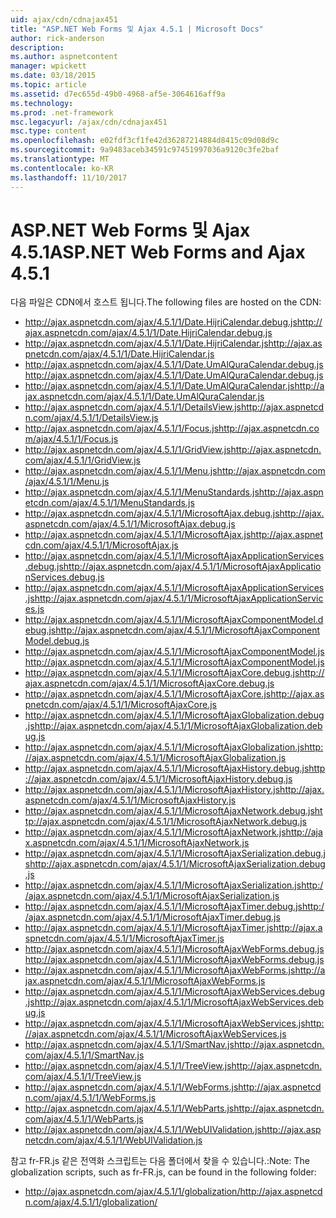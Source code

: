 ```yaml
---
uid: ajax/cdn/cdnajax451
title: "ASP.NET Web Forms 및 Ajax 4.5.1 | Microsoft Docs"
author: rick-anderson
description: 
ms.author: aspnetcontent
manager: wpickett
ms.date: 03/18/2015
ms.topic: article
ms.assetid: d7ec655d-49b0-4968-af5e-3064616aff9a
ms.technology: 
ms.prod: .net-framework
msc.legacyurl: /ajax/cdn/cdnajax451
msc.type: content
ms.openlocfilehash: e02fdf3cf1fe42d36287214884d8415c09d08d9c
ms.sourcegitcommit: 9a9483aceb34591c97451997036a9120c3fe2baf
ms.translationtype: MT
ms.contentlocale: ko-KR
ms.lasthandoff: 11/10/2017
---
```

<a name="aspnet-web-forms-and-ajax-451"></a><span data-ttu-id="746e8-102">ASP.NET Web Forms 및 Ajax 4.5.1</span><span class="sxs-lookup"><span data-stu-id="746e8-102">ASP.NET Web Forms and Ajax 4.5.1</span></span>
====================
<span data-ttu-id="746e8-103">다음 파일은 CDN에서 호스트 됩니다.</span><span class="sxs-lookup"><span data-stu-id="746e8-103">The following files are hosted on the CDN:</span></span>

- <span data-ttu-id="746e8-104">http://ajax.aspnetcdn.com/ajax/4.5.1/1/Date.HijriCalendar.debug.js</span><span class="sxs-lookup"><span data-stu-id="746e8-104">http://ajax.aspnetcdn.com/ajax/4.5.1/1/Date.HijriCalendar.debug.js</span></span>
- <span data-ttu-id="746e8-105">http://ajax.aspnetcdn.com/ajax/4.5.1/1/Date.HijriCalendar.js</span><span class="sxs-lookup"><span data-stu-id="746e8-105">http://ajax.aspnetcdn.com/ajax/4.5.1/1/Date.HijriCalendar.js</span></span>
- <span data-ttu-id="746e8-106">http://ajax.aspnetcdn.com/ajax/4.5.1/1/Date.UmAlQuraCalendar.debug.js</span><span class="sxs-lookup"><span data-stu-id="746e8-106">http://ajax.aspnetcdn.com/ajax/4.5.1/1/Date.UmAlQuraCalendar.debug.js</span></span>
- <span data-ttu-id="746e8-107">http://ajax.aspnetcdn.com/ajax/4.5.1/1/Date.UmAlQuraCalendar.js</span><span class="sxs-lookup"><span data-stu-id="746e8-107">http://ajax.aspnetcdn.com/ajax/4.5.1/1/Date.UmAlQuraCalendar.js</span></span>
- <span data-ttu-id="746e8-108">http://ajax.aspnetcdn.com/ajax/4.5.1/1/DetailsView.js</span><span class="sxs-lookup"><span data-stu-id="746e8-108">http://ajax.aspnetcdn.com/ajax/4.5.1/1/DetailsView.js</span></span>
- <span data-ttu-id="746e8-109">http://ajax.aspnetcdn.com/ajax/4.5.1/1/Focus.js</span><span class="sxs-lookup"><span data-stu-id="746e8-109">http://ajax.aspnetcdn.com/ajax/4.5.1/1/Focus.js</span></span>
- <span data-ttu-id="746e8-110">http://ajax.aspnetcdn.com/ajax/4.5.1/1/GridView.js</span><span class="sxs-lookup"><span data-stu-id="746e8-110">http://ajax.aspnetcdn.com/ajax/4.5.1/1/GridView.js</span></span>
- <span data-ttu-id="746e8-111">http://ajax.aspnetcdn.com/ajax/4.5.1/1/Menu.js</span><span class="sxs-lookup"><span data-stu-id="746e8-111">http://ajax.aspnetcdn.com/ajax/4.5.1/1/Menu.js</span></span>
- <span data-ttu-id="746e8-112">http://ajax.aspnetcdn.com/ajax/4.5.1/1/MenuStandards.js</span><span class="sxs-lookup"><span data-stu-id="746e8-112">http://ajax.aspnetcdn.com/ajax/4.5.1/1/MenuStandards.js</span></span>
- <span data-ttu-id="746e8-113">http://ajax.aspnetcdn.com/ajax/4.5.1/1/MicrosoftAjax.debug.js</span><span class="sxs-lookup"><span data-stu-id="746e8-113">http://ajax.aspnetcdn.com/ajax/4.5.1/1/MicrosoftAjax.debug.js</span></span>
- <span data-ttu-id="746e8-114">http://ajax.aspnetcdn.com/ajax/4.5.1/1/MicrosoftAjax.js</span><span class="sxs-lookup"><span data-stu-id="746e8-114">http://ajax.aspnetcdn.com/ajax/4.5.1/1/MicrosoftAjax.js</span></span>
- <span data-ttu-id="746e8-115">http://ajax.aspnetcdn.com/ajax/4.5.1/1/MicrosoftAjaxApplicationServices.debug.js</span><span class="sxs-lookup"><span data-stu-id="746e8-115">http://ajax.aspnetcdn.com/ajax/4.5.1/1/MicrosoftAjaxApplicationServices.debug.js</span></span>
- <span data-ttu-id="746e8-116">http://ajax.aspnetcdn.com/ajax/4.5.1/1/MicrosoftAjaxApplicationServices.js</span><span class="sxs-lookup"><span data-stu-id="746e8-116">http://ajax.aspnetcdn.com/ajax/4.5.1/1/MicrosoftAjaxApplicationServices.js</span></span>
- <span data-ttu-id="746e8-117">http://ajax.aspnetcdn.com/ajax/4.5.1/1/MicrosoftAjaxComponentModel.debug.js</span><span class="sxs-lookup"><span data-stu-id="746e8-117">http://ajax.aspnetcdn.com/ajax/4.5.1/1/MicrosoftAjaxComponentModel.debug.js</span></span>
- <span data-ttu-id="746e8-118">http://ajax.aspnetcdn.com/ajax/4.5.1/1/MicrosoftAjaxComponentModel.js</span><span class="sxs-lookup"><span data-stu-id="746e8-118">http://ajax.aspnetcdn.com/ajax/4.5.1/1/MicrosoftAjaxComponentModel.js</span></span>
- <span data-ttu-id="746e8-119">http://ajax.aspnetcdn.com/ajax/4.5.1/1/MicrosoftAjaxCore.debug.js</span><span class="sxs-lookup"><span data-stu-id="746e8-119">http://ajax.aspnetcdn.com/ajax/4.5.1/1/MicrosoftAjaxCore.debug.js</span></span>
- <span data-ttu-id="746e8-120">http://ajax.aspnetcdn.com/ajax/4.5.1/1/MicrosoftAjaxCore.js</span><span class="sxs-lookup"><span data-stu-id="746e8-120">http://ajax.aspnetcdn.com/ajax/4.5.1/1/MicrosoftAjaxCore.js</span></span>
- <span data-ttu-id="746e8-121">http://ajax.aspnetcdn.com/ajax/4.5.1/1/MicrosoftAjaxGlobalization.debug.js</span><span class="sxs-lookup"><span data-stu-id="746e8-121">http://ajax.aspnetcdn.com/ajax/4.5.1/1/MicrosoftAjaxGlobalization.debug.js</span></span>
- <span data-ttu-id="746e8-122">http://ajax.aspnetcdn.com/ajax/4.5.1/1/MicrosoftAjaxGlobalization.js</span><span class="sxs-lookup"><span data-stu-id="746e8-122">http://ajax.aspnetcdn.com/ajax/4.5.1/1/MicrosoftAjaxGlobalization.js</span></span>
- <span data-ttu-id="746e8-123">http://ajax.aspnetcdn.com/ajax/4.5.1/1/MicrosoftAjaxHistory.debug.js</span><span class="sxs-lookup"><span data-stu-id="746e8-123">http://ajax.aspnetcdn.com/ajax/4.5.1/1/MicrosoftAjaxHistory.debug.js</span></span>
- <span data-ttu-id="746e8-124">http://ajax.aspnetcdn.com/ajax/4.5.1/1/MicrosoftAjaxHistory.js</span><span class="sxs-lookup"><span data-stu-id="746e8-124">http://ajax.aspnetcdn.com/ajax/4.5.1/1/MicrosoftAjaxHistory.js</span></span>
- <span data-ttu-id="746e8-125">http://ajax.aspnetcdn.com/ajax/4.5.1/1/MicrosoftAjaxNetwork.debug.js</span><span class="sxs-lookup"><span data-stu-id="746e8-125">http://ajax.aspnetcdn.com/ajax/4.5.1/1/MicrosoftAjaxNetwork.debug.js</span></span>
- <span data-ttu-id="746e8-126">http://ajax.aspnetcdn.com/ajax/4.5.1/1/MicrosoftAjaxNetwork.js</span><span class="sxs-lookup"><span data-stu-id="746e8-126">http://ajax.aspnetcdn.com/ajax/4.5.1/1/MicrosoftAjaxNetwork.js</span></span>
- <span data-ttu-id="746e8-127">http://ajax.aspnetcdn.com/ajax/4.5.1/1/MicrosoftAjaxSerialization.debug.js</span><span class="sxs-lookup"><span data-stu-id="746e8-127">http://ajax.aspnetcdn.com/ajax/4.5.1/1/MicrosoftAjaxSerialization.debug.js</span></span>
- <span data-ttu-id="746e8-128">http://ajax.aspnetcdn.com/ajax/4.5.1/1/MicrosoftAjaxSerialization.js</span><span class="sxs-lookup"><span data-stu-id="746e8-128">http://ajax.aspnetcdn.com/ajax/4.5.1/1/MicrosoftAjaxSerialization.js</span></span>
- <span data-ttu-id="746e8-129">http://ajax.aspnetcdn.com/ajax/4.5.1/1/MicrosoftAjaxTimer.debug.js</span><span class="sxs-lookup"><span data-stu-id="746e8-129">http://ajax.aspnetcdn.com/ajax/4.5.1/1/MicrosoftAjaxTimer.debug.js</span></span>
- <span data-ttu-id="746e8-130">http://ajax.aspnetcdn.com/ajax/4.5.1/1/MicrosoftAjaxTimer.js</span><span class="sxs-lookup"><span data-stu-id="746e8-130">http://ajax.aspnetcdn.com/ajax/4.5.1/1/MicrosoftAjaxTimer.js</span></span>
- <span data-ttu-id="746e8-131">http://ajax.aspnetcdn.com/ajax/4.5.1/1/MicrosoftAjaxWebForms.debug.js</span><span class="sxs-lookup"><span data-stu-id="746e8-131">http://ajax.aspnetcdn.com/ajax/4.5.1/1/MicrosoftAjaxWebForms.debug.js</span></span>
- <span data-ttu-id="746e8-132">http://ajax.aspnetcdn.com/ajax/4.5.1/1/MicrosoftAjaxWebForms.js</span><span class="sxs-lookup"><span data-stu-id="746e8-132">http://ajax.aspnetcdn.com/ajax/4.5.1/1/MicrosoftAjaxWebForms.js</span></span>
- <span data-ttu-id="746e8-133">http://ajax.aspnetcdn.com/ajax/4.5.1/1/MicrosoftAjaxWebServices.debug.js</span><span class="sxs-lookup"><span data-stu-id="746e8-133">http://ajax.aspnetcdn.com/ajax/4.5.1/1/MicrosoftAjaxWebServices.debug.js</span></span>
- <span data-ttu-id="746e8-134">http://ajax.aspnetcdn.com/ajax/4.5.1/1/MicrosoftAjaxWebServices.js</span><span class="sxs-lookup"><span data-stu-id="746e8-134">http://ajax.aspnetcdn.com/ajax/4.5.1/1/MicrosoftAjaxWebServices.js</span></span>
- <span data-ttu-id="746e8-135">http://ajax.aspnetcdn.com/ajax/4.5.1/1/SmartNav.js</span><span class="sxs-lookup"><span data-stu-id="746e8-135">http://ajax.aspnetcdn.com/ajax/4.5.1/1/SmartNav.js</span></span>
- <span data-ttu-id="746e8-136">http://ajax.aspnetcdn.com/ajax/4.5.1/1/TreeView.js</span><span class="sxs-lookup"><span data-stu-id="746e8-136">http://ajax.aspnetcdn.com/ajax/4.5.1/1/TreeView.js</span></span>
- <span data-ttu-id="746e8-137">http://ajax.aspnetcdn.com/ajax/4.5.1/1/WebForms.js</span><span class="sxs-lookup"><span data-stu-id="746e8-137">http://ajax.aspnetcdn.com/ajax/4.5.1/1/WebForms.js</span></span>
- <span data-ttu-id="746e8-138">http://ajax.aspnetcdn.com/ajax/4.5.1/1/WebParts.js</span><span class="sxs-lookup"><span data-stu-id="746e8-138">http://ajax.aspnetcdn.com/ajax/4.5.1/1/WebParts.js</span></span>
- <span data-ttu-id="746e8-139">http://ajax.aspnetcdn.com/ajax/4.5.1/1/WebUIValidation.js</span><span class="sxs-lookup"><span data-stu-id="746e8-139">http://ajax.aspnetcdn.com/ajax/4.5.1/1/WebUIValidation.js</span></span>

<span data-ttu-id="746e8-140">참고 fr-FR.js 같은 전역화 스크립트는 다음 폴더에서 찾을 수 있습니다.:</span><span class="sxs-lookup"><span data-stu-id="746e8-140">Note: The globalization scripts, such as fr-FR.js, can be found in the following folder:</span></span>

- <span data-ttu-id="746e8-141">http://ajax.aspnetcdn.com/ajax/4.5.1/1/globalization/</span><span class="sxs-lookup"><span data-stu-id="746e8-141">http://ajax.aspnetcdn.com/ajax/4.5.1/1/globalization/</span></span>
